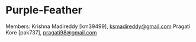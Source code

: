 # Purple-Feather
Members:
Krishna Madireddy [km39499], ksmadireddy@gmail.com
Pragati Kore [pak737], pragati98@gmail.com
